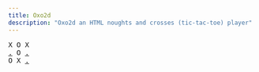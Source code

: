 ```yaml
---
title: Oxo2d 
description: "Oxo2d an HTML noughts and crosses (tic-tac-toe) player"
---
```


<pre class="oxo2d">
X O X
<a href="../2s/">.</a> O <a href="../2w/">.</a>
O X <a href="../2z/">.</a>
</pre>
